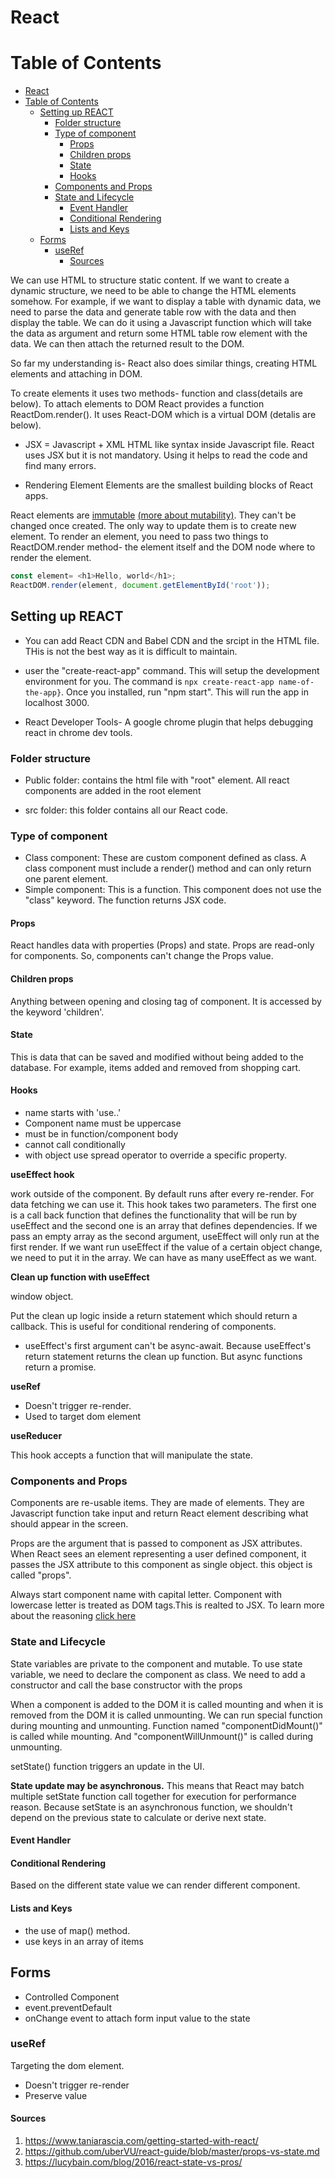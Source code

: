 # React

# Table of Contents

- [React](#react)
- [Table of Contents](#table-of-contents)
  - [Setting up REACT](#setting-up-react)
    - [Folder structure](#folder-structure)
    - [Type of component](#type-of-component)
      - [Props](#props)
      - [Children props](#children-props)
      - [State](#state)
      - [Hooks](#hooks)
    - [Components and Props](#components-and-props)
    - [State and Lifecycle](#state-and-lifecycle)
      - [Event Handler](#event-handler)
      - [Conditional Rendering](#conditional-rendering)
      - [Lists and Keys](#lists-and-keys)
  - [Forms](#forms)
    - [useRef](#useref)
      - [Sources](#sources)

We can use HTML to structure static content. If we want to create a dynamic
structure, we need to be able to change the HTML elements somehow. For example,
  if we want to display a table with dynamic data, we need to parse the data and
  generate table row with the data and then display the table. We can do it
  using a Javascript function which will take the data as argument and return
  some HTML table row element with the data. We can then attach the returned
  result to the DOM.

So far my understanding is- React also does similar things, creating HTML
elements and attaching in DOM.

To create elements it uses two methods- function and class(details are below).
To attach elements to DOM React provides a function ReactDom.render(). It uses
React-DOM which is a virtual DOM (detalis are below).

- JSX = Javascript + XML HTML like syntax inside Javascript file.  React
uses JSX but it is not mandatory. Using it helps to read the code and find many
errors.

- Rendering Element Elements are the smallest building blocks of React apps.

React elements are [immutable](https://en.wikipedia.org/wiki/Immutable_object)
[(more about mutability)](https://github.com/badalsarkar/Software-Engineering-Concepts/blob/master/mutability/mutability.md).
They can't be changed once created.  The only way to update them is to create
new element.  To render an element, you need to pass two things to
ReactDOM.render method- the element itself and the DOM node where to render the
element.

```Javascript
const element= <h1>Hello, world</h1>; 
ReactDOM.render(element, document.getElementById('root')); 
```

## Setting up REACT

- You can add React CDN and Babel CDN and the srcipt in the HTML file. THis is
not the best way as it is difficult to maintain.

- user the "create-react-app" command. This will setup the development
environment for you.  The command is `npx create-react-app name-of-the-app}`.
Once you installed, run "npm start". This will run the app in localhost 3000.

- React Developer Tools- A google chrome plugin that helps debugging react in
chrome dev tools.

### Folder structure

- Public folder: contains the html file with "root" element. All react
components are added in the root element

- src folder: this folder contains all our React code.

### Type of component

- Class component: These are custom component defined as class. A class
component must include a render() method and can only return one
parent element.
- Simple component: This is a function. This component does not use the "class"
keyword. The function returns JSX code.

#### Props

React handles data with properties (Props) and state. Props are
read-only for components. So, components can't change the Props value.

#### Children props

Anything between opening and closing tag of component. It is accessed by the
keyword 'children'.


#### State

This is data that can be saved and modified without being added to
the database. For example, items added and removed from shopping cart.

#### Hooks

- name starts with 'use..'
- Component name must be uppercase
- must be in function/component body
- cannot call conditionally
- with object use spread operator to override a specific property.

**useEffect hook**

work outside of the component. By default runs after every re-render.
For data fetching we can use it. This hook takes two parameters. The first one
is a call back function that defines the functionality that will be run by
useEffect and the second one is an array that defines dependencies. If we pass
an empty array as the second argument, useEffect will only run at the first
render. If we want run useEffect if the value of a certain object change, we
need to put it in the array. We can have as many useEffect as we want.

**Clean up function with useEffect**

window object.

Put the clean up logic inside a return statement which should return a callback.
This is useful for conditional rendering of components.

- useEffect's first argument can't be async-await. Because useEffect's return
statement returns the clean up function. But async functions return a promise.

**useRef**

- Doesn't trigger re-render.
- Used to target dom element

**useReducer**

This hook accepts a function that will manipulate the state.

### Components and Props

Components are re-usable items. They are made of
elements. They are Javascript function take input and return React element
describing what should appear in the screen.

Props are the argument that is passed to component as JSX attributes. When React
sees an element representing a user defined component, it passes the JSX
attribute to this component as single object. this object is called "props".

Always start component name with capital letter. Component with lowercase letter
is treated as DOM tags.This is realted to JSX. To learn more about the reasoning
[click here](https://reactjs.org/docs/jsx-in-depth.html#user-defined-components-must-be-capitalized)

### State and Lifecycle

State variables are private to the component and mutable. To use state
variable, we need to declare the component as class. We need to add a
constructor and call the base constructor with the props

When a component is added to the DOM it is called mounting and when it is
removed from the DOM it is called unmounting.  We can run special function
during mounting and unmounting. Function named "componentDidMount()" is called
while mounting.  And "componentWillUnmount()" is called during unmounting.

setState() function triggers an update in the UI.

**State update may be asynchronous.** This means that React may batch multiple
setState function call together for execution for performance reason. Because
setState is an asynchronous function, we shouldn't depend on the previous state
to calculate or derive next state.

#### Event Handler

#### Conditional Rendering

Based on the different state value we can render different component. 

#### Lists and Keys
- the use of map() method.
- use keys in an array of items

## Forms

- Controlled Component
- event.preventDefault
- onChange event to attach form input value to the state

### useRef

Targeting the dom element.
- Doesn't trigger re-render
- Preserve value

#### Sources
1. https://www.taniarascia.com/getting-started-with-react/
2. https://github.com/uberVU/react-guide/blob/master/props-vs-state.md
3. https://lucybain.com/blog/2016/react-state-vs-pros/
